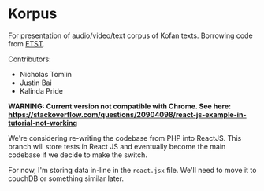 # Korpus
For presentation of audio/video/text corpus of Kofan texts. Borrowing code from [ETST](http://community.village.virginia.edu/etst/).

Contributors:
 - Nicholas Tomlin
 - Justin Bai
 - Kalinda Pride

**WARNING: Current version not compatible with Chrome. See here:  https://stackoverflow.com/questions/20904098/react-js-example-in-tutorial-not-working**

We're considering re-writing the codebase from PHP into ReactJS. This branch will store tests in React JS and eventually become the main codebase if we decide to make the switch.

For now, I'm storing data in-line in the `react.jsx` file. We'll need to move it to couchDB or something similar later.
